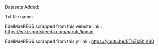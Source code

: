 Datasets Added:

Txt file name: 

EdelMaeREG5 scrapped from this website link : https://wiki.sportskeeda.com/naruto/konan

EdelMaeREG6 scrapped from this yt link : https://youtu.be/6TbZsShiK40
